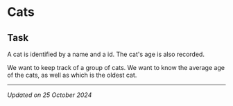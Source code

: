 # Cats

## Task

A cat is identified by a name and a id. The cat's age is also recorded.

We want to keep track of a group of cats. We want to know the average age of the cats, as well as which is the
oldest cat.

***
*Updated on 25 October 2024*
